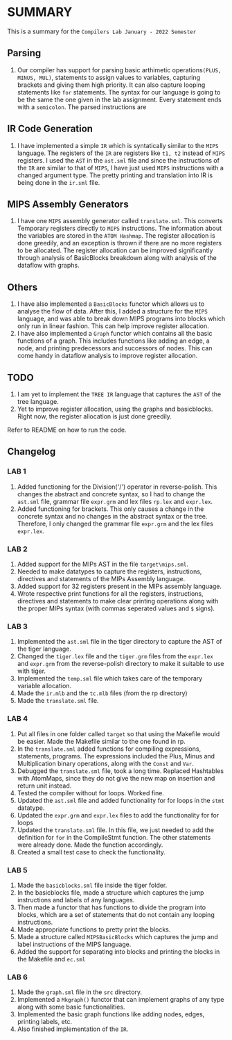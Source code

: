 
# SUMMARY

This is a summary for the `Compilers Lab January - 2022 Semester`

## Parsing 
1. Our compiler has support for parsing basic arthimetic operations`(PLUS, MINUS, MUL)`, statements to assign values to variables, capturing brackets and giving them high priority. It can also capture looping statements like `for` statements. The syntax for our language is going to be the same the one given in the lab assignment. Every statement ends with a `semicolon`. The parsed instructions are 

## IR Code Generation
1. I have implemented a simple `IR` which is syntatically similar to the `MIPS` language. The registers of the `IR` are registers like `t1, t2` instead of `MIPS` registers. I used the `AST` in the `ast.sml` file and since the instructions of the `IR` are similar to that of `MIPS`, I have just used `MIPS` instructions with a changed argument type. The pretty printing and translation into IR is being done in the `ir.sml` file.

## MIPS Assembly Generators
1. I have one `MIPS` assembly generator called `translate.sml`. This converts Temporary registers directly to `MIPS` instructions. The information about the variables are stored in the `ATOM Hashmap`. The register allocation is done greedily, and an exception is thrown if there are no more registers to be allocated. The register allocation can be improved significantly through analysis of BasicBlocks breakdown along with analysis of the dataflow with graphs.


## Others
1. I have also implemented a `BasicBlocks` functor which allows us to analyse the flow of data. After this, I added a structure for the `MIPS` language, and was able to break down MIPS programs into blocks which only run in linear fashion. This can help improve register allocation.
2. I have also implemented a `Graph` functor which contains all the basic functions of a graph. This includes functions like adding an edge, a node, and printing predecessors and successors of nodes. This can come handy in dataflow analysis to improve register allocation.

## TODO
1. I am yet to implement the `TREE IR` language that captures the `AST` of the tree language.
2. Yet to improve register allocation, using the graphs and basicblocks. Right now, the register allocation is just done greedily.


Refer to README on how to run the code.
## Changelog

### LAB 1

1. Added functioning for the Division('/') operator in reverse-polish. This changes the abstract and concrete syntax, so I had to change the `ast.sml` file, grammar file `expr.grm` and lex files `rp.lex` and `expr.lex`.
2. Added functioning for brackets. This only causes a change in the concrete syntax and no changes in the abstract syntax or the tree. Therefore, I only changed the grammar file `expr.grm` and the lex files `expr.lex`.

### LAB 2

1. Added support for the MIPs AST in the file `target\mips.sml`.
2. Needed to make datatypes to capture the registers, instructions, directives and statements of the MIPs Assembly language.
3. Added support for 32 registers present in the MIPs assembly language.
4. Wrote respective print functions for all the registers, instructions, directives and statements to make clear printing operations along with the proper MIPs syntax (with commas seperated values and `$` signs).

### LAB 3

1. Implemented the `ast.sml` file in the tiger directory to capture the AST of the tiger language.
2. Changed the `tiger.lex` file and the `tiger.grm` files from the `expr.lex` and `expr.grm` from the reverse-polish directory to make it suitable to use with tiger.
3. Implemented the `temp.sml` file which takes care of the temporary variable allocation.
4. Made the `ir.mlb` and the `tc.mlb` files (from the rp directory)
5. Made the `translate.sml` file.

### LAB 4 

1. Put all files in one folder called `target` so that using the Makefile would be easier. Made the Makefile similar to the one found in rp.
2. In the `translate.sml` added functions for compiling expressions, statements, programs. The expressions included the Plus, Minus and Multiplication binary operations, along with the `Const` and `Var`.
3. Debugged the `translate.sml` file, took a long time. Replaced Hashtables with AtomMaps, since they do not give the new map on insertion and return unit instead.
4. Tested the compiler without for loops. Worked fine.
5. Updated the `ast.sml` file and added functionality for for loops in the `stmt` datatype.
6. Updated the `expr.grm` and `expr.lex` files to add the functionality for for loops
7. Updated the `translate.sml` file. In this file, we just needed to add the definition for `for` in the CompileStmt function. The other statements were already done. Made the function accordingly.
8. Created a small test case to check the functionality.

### LAB 5

1. Made the `basicblocks.sml` file inside the tiger folder.
2. In the basicblocks file, made a structure which captures the jump instructions and labels of any languages.
3. Then made a functor that has functions to divide the program into blocks, which are a set of statements that do not contain any looping instructions.
4. Made appropriate functions to pretty print the blocks.
5. Made a structure called `MIPSBasicBlocks` which captures the jump and label instructions of the MIPS language.
6. Added the support for separating into blocks and printing the blocks in the Makefile and `ec.sml`

### LAB 6

1. Made the `graph.sml` file in the `src` directory.
2. Implemented a `Mkgraph()` functor that can implement graphs of any type along with some basic functionalities.
3. Implemented the basic graph functions like adding nodes, edges, printing labels, etc.
4. Also finished implementation of the `IR`.
